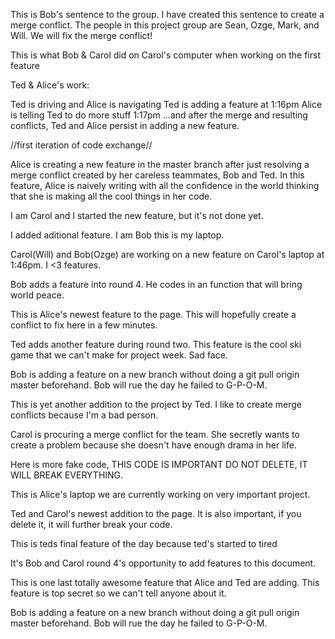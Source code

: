 This is Bob's sentence to the group. I have created this sentence to create a merge conflict. The people in this project group are Sean, Ozge, Mark, and Will. We will fix the merge conflict!

This is what Bob & Carol did on Carol's computer when working on the first feature

Ted & Alice's work:

Ted is driving and Alice is navigating
Ted is adding a feature at 1:16pm
Alice is telling Ted to do more stuff 1:17pm
...and after the merge and resulting conflicts, Ted and Alice persist in adding a new feature.

//first iteration of code exchange//

Alice is creating a new feature in the master branch after just resolving a merge conflict created by her careless teammates, Bob and Ted. In this feature, Alice is naively writing with all the confidence in the world thinking that she is making all the cool things in her code.

I am Carol and I started the new feature, but it's not done yet.


I added aditional feature. I am Bob this is my laptop.


Carol(Will) and Bob(Ozge) are working on a new feature on Carol's laptop at 1:46pm.  I <3 features.

Bob adds a feature into round 4. He codes in an function that will bring world peace.

This is Alice's newest feature to the page. This will hopefully create a conflict to fix here in a few minutes.

Ted adds another feature during round two. This feature is the cool ski game that we can't make for project week. Sad face.


Bob is adding a feature on a new branch without doing a git pull origin master beforehand. Bob will rue the day he failed to G-P-O-M.


This is yet another addition to the project by Ted. I like to create merge conflicts because I'm a bad person.

Carol is procuring a merge conflict for the team. She secretly wants to create a problem because she doesn't have enough drama in her life.

Here is more fake code, THIS CODE IS IMPORTANT DO NOT DELETE, IT WILL BREAK EVERYTHING.

This is Alice's laptop we are currently working on very important project.



Ted and Carol's newest addition to the page. It is also important, if you delete it, it will further break your code.


This is teds final feature of the day because ted's started to tired

It's Bob and Carol round 4's opportunity to add features to this document.


This is one last totally awesome feature that Alice and Ted are adding.  This feature is top secret so we can't tell anyone about it.

Bob is adding a feature on a new branch without doing a git pull origin master beforehand. Bob will rue the day he failed to G-P-O-M.
